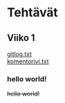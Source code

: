 # Tehtävät


## Viiko 1
[gitlog.txt](https://github.com/Iroguin/ot-harjoitustyo/blob/main/laskarit/viikko1/gitlog.txt)\
[komentorivi.txt](https://github.com/Iroguin/ot-harjoitustyo/blob/main/laskarit/viikko1/komentorivi.txt)
### hello world!
~~hello world!~~
